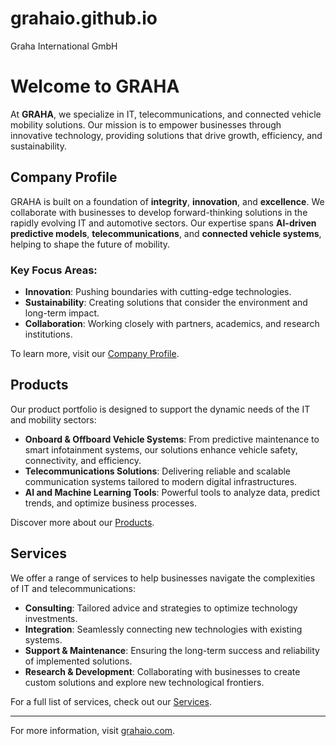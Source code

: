 # grahaio.github.io
Graha International GmbH

# Welcome to GRAHA

At **GRAHA**, we specialize in IT, telecommunications, and connected vehicle mobility solutions. Our mission is to empower businesses through innovative technology, providing solutions that drive growth, efficiency, and sustainability.

## Company Profile

GRAHA is built on a foundation of **integrity**, **innovation**, and **excellence**. We collaborate with businesses to develop forward-thinking solutions in the rapidly evolving IT and automotive sectors. Our expertise spans **AI-driven predictive models**, **telecommunications**, and **connected vehicle systems**, helping to shape the future of mobility.

### Key Focus Areas:
- **Innovation**: Pushing boundaries with cutting-edge technologies.
- **Sustainability**: Creating solutions that consider the environment and long-term impact.
- **Collaboration**: Working closely with partners, academics, and research institutions.

To learn more, visit our [Company Profile](https://graha.de/company/company.html).

## Products

Our product portfolio is designed to support the dynamic needs of the IT and mobility sectors:

- **Onboard & Offboard Vehicle Systems**: From predictive maintenance to smart infotainment systems, our solutions enhance vehicle safety, connectivity, and efficiency.
- **Telecommunications Solutions**: Delivering reliable and scalable communication systems tailored to modern digital infrastructures.
- **AI and Machine Learning Tools**: Powerful tools to analyze data, predict trends, and optimize business processes.

Discover more about our [Products](https://graha.de/product/product.html).

## Services

We offer a range of services to help businesses navigate the complexities of IT and telecommunications:

- **Consulting**: Tailored advice and strategies to optimize technology investments.
- **Integration**: Seamlessly connecting new technologies with existing systems.
- **Support & Maintenance**: Ensuring the long-term success and reliability of implemented solutions.
- **Research & Development**: Collaborating with businesses to create custom solutions and explore new technological frontiers.

For a full list of services, check out our [Services](https://graha.de/service/service.html).

---

For more information, visit [grahaio.com](https://graha.de).
